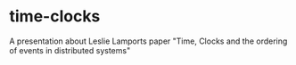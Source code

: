 time-clocks
===========

A presentation about Leslie Lamports paper "Time, Clocks and the ordering of events in distributed systems"
